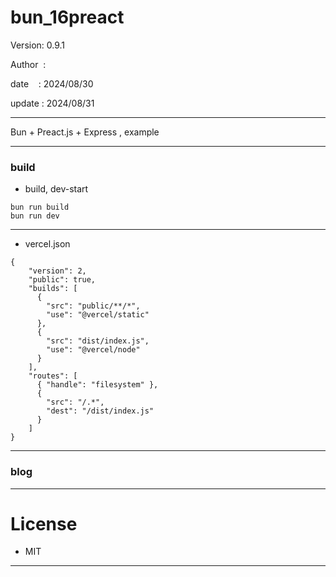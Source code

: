 ﻿# bun_16preact

 Version: 0.9.1

 Author  :

 date    : 2024/08/30

 update : 2024/08/31   

***

Bun + Preact.js + Express , example


***
### build

* build, dev-start

```
bun run build
bun run dev

```

***
* vercel.json

```
{
    "version": 2,
    "public": true,
    "builds": [
      {
        "src": "public/**/*",
        "use": "@vercel/static"
      },        
      {
        "src": "dist/index.js",
        "use": "@vercel/node"
      }
    ],
    "routes": [
      { "handle": "filesystem" },
      {
        "src": "/.*",
        "dest": "/dist/index.js"
      }
    ]
}
```
***
### blog


***
# License

* MIT

***

